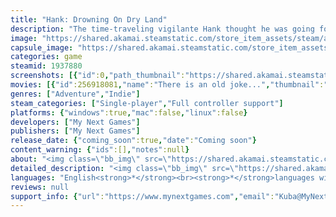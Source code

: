 ```yaml
---
title: "Hank: Drowning On Dry Land"
description: "The time-traveling vigilante Hank thought he was going for a nice drink, only to find himself poisoned! Paralyzed, he lies on the floor, drowning in a puddle of spilled beer. As his brain withers away, the hero embarks on a journey through his own subconscious."
image: "https://shared.akamai.steamstatic.com/store_item_assets/steam/apps/1937880/header.jpg?t=1730219647"
capsule_image: "https://shared.akamai.steamstatic.com/store_item_assets/steam/apps/1937880/capsule_231x87.jpg?t=1730219647"
categories: game
steamid: 1937880
screenshots: [{"id":0,"path_thumbnail":"https://shared.akamai.steamstatic.com/store_item_assets/steam/apps/1937880/ss_fe96a463acc9bc98451e7deae78803434f5c9d01.600x338.jpg?t=1730219647","path_full":"https://shared.akamai.steamstatic.com/store_item_assets/steam/apps/1937880/ss_fe96a463acc9bc98451e7deae78803434f5c9d01.1920x1080.jpg?t=1730219647"},{"id":1,"path_thumbnail":"https://shared.akamai.steamstatic.com/store_item_assets/steam/apps/1937880/ss_caccdbb9f432470af24e3a9de38a3f9a28abadd5.600x338.jpg?t=1730219647","path_full":"https://shared.akamai.steamstatic.com/store_item_assets/steam/apps/1937880/ss_caccdbb9f432470af24e3a9de38a3f9a28abadd5.1920x1080.jpg?t=1730219647"},{"id":2,"path_thumbnail":"https://shared.akamai.steamstatic.com/store_item_assets/steam/apps/1937880/ss_82a0b1d3ca65e9088c6354e3bc30115b63996be1.600x338.jpg?t=1730219647","path_full":"https://shared.akamai.steamstatic.com/store_item_assets/steam/apps/1937880/ss_82a0b1d3ca65e9088c6354e3bc30115b63996be1.1920x1080.jpg?t=1730219647"},{"id":3,"path_thumbnail":"https://shared.akamai.steamstatic.com/store_item_assets/steam/apps/1937880/ss_050ad616fe69aa059ee30e4a574b585ab01619fb.600x338.jpg?t=1730219647","path_full":"https://shared.akamai.steamstatic.com/store_item_assets/steam/apps/1937880/ss_050ad616fe69aa059ee30e4a574b585ab01619fb.1920x1080.jpg?t=1730219647"},{"id":4,"path_thumbnail":"https://shared.akamai.steamstatic.com/store_item_assets/steam/apps/1937880/ss_49da90c87fff3886b8e69c3b603aabac1aeb69c5.600x338.jpg?t=1730219647","path_full":"https://shared.akamai.steamstatic.com/store_item_assets/steam/apps/1937880/ss_49da90c87fff3886b8e69c3b603aabac1aeb69c5.1920x1080.jpg?t=1730219647"}]
movies: [{"id":256918081,"name":"There is an old joke...","thumbnail":"https://shared.akamai.steamstatic.com/store_item_assets/steam/apps/256918081/movie.293x165.jpg?t=1669487160","webm":{"480":"http://video.akamai.steamstatic.com/store_trailers/256918081/movie480_vp9.webm?t=1669487160","max":"http://video.akamai.steamstatic.com/store_trailers/256918081/movie_max_vp9.webm?t=1669487160"},"mp4":{"480":"http://video.akamai.steamstatic.com/store_trailers/256918081/movie480.mp4?t=1669487160","max":"http://video.akamai.steamstatic.com/store_trailers/256918081/movie_max.mp4?t=1669487160"},"highlight":true}]
genres: ["Adventure","Indie"]
steam_categories: ["Single-player","Full controller support"]
platforms: {"windows":true,"mac":false,"linux":false}
developers: ["My Next Games"]
publishers: ["My Next Games"]
release_date: {"coming_soon":true,"date":"Coming soon"}
content_warning: {"ids":[],"notes":null}
about: "<img class=\"bb_img\" src=\"https://shared.akamai.steamstatic.com/store_item_assets/steam/apps/1937880/extras/WishlistBanner.gif?t=1730219647\" /><br><br>The time-traveling vigilante Hank thought he was going for a nice drink, only to find himself poisoned! Paralyzed, he lies on the floor, drowning in a puddle of spilled beer. As his brain withers away, the hero embarks on a journey through his own subconscious. Will he find something there that can save him?<br><br><strong>Hank: Drowning On Dry Land</strong> is a narrative-driven game built around a number of unique time manipulation mechanics.<br><br><img class=\"bb_img\" src=\"https://shared.akamai.steamstatic.com/store_item_assets/steam/apps/1937880/extras/01.gif?t=1730219647\" /><br><img class=\"bb_img\" src=\"https://shared.akamai.steamstatic.com/store_item_assets/steam/apps/1937880/extras/02.gif?t=1730219647\" /><br><img class=\"bb_img\" src=\"https://shared.akamai.steamstatic.com/store_item_assets/steam/apps/1937880/extras/03.gif?t=1730219647\" /><br><br><br><br><img class=\"bb_img\" src=\"https://shared.akamai.steamstatic.com/store_item_assets/steam/apps/1937880/extras/Header_FromTheTeam.png?t=1730219647\" /><br><br>Some time ago we were lucky enough to get some funds from a government grant to work on a video game prototype. After a lot of work that initial prototype has turned into this. The game is free because It was made with money to support the arts. It's a small game that has allowed the team to explore so many ideas we never could have otherwise. It was made with a lot of heart and love that couldn't exist without this institution:<br><br><br><img class=\"bb_img\" src=\"https://shared.akamai.steamstatic.com/store_item_assets/steam/apps/1937880/extras/Hank_Co_Founded_By1__1_.png?t=1730219647\" />"
detailed_description: "<img class=\"bb_img\" src=\"https://shared.akamai.steamstatic.com/store_item_assets/steam/apps/1937880/extras/WishlistBanner.gif?t=1730219647\" /><br><br>The time-traveling vigilante Hank thought he was going for a nice drink, only to find himself poisoned! Paralyzed, he lies on the floor, drowning in a puddle of spilled beer. As his brain withers away, the hero embarks on a journey through his own subconscious. Will he find something there that can save him?<br><br><strong>Hank: Drowning On Dry Land</strong> is a narrative-driven game built around a number of unique time manipulation mechanics.<br><br><img class=\"bb_img\" src=\"https://shared.akamai.steamstatic.com/store_item_assets/steam/apps/1937880/extras/01.gif?t=1730219647\" /><br><img class=\"bb_img\" src=\"https://shared.akamai.steamstatic.com/store_item_assets/steam/apps/1937880/extras/02.gif?t=1730219647\" /><br><img class=\"bb_img\" src=\"https://shared.akamai.steamstatic.com/store_item_assets/steam/apps/1937880/extras/03.gif?t=1730219647\" /><br><br><br><br><img class=\"bb_img\" src=\"https://shared.akamai.steamstatic.com/store_item_assets/steam/apps/1937880/extras/Header_FromTheTeam.png?t=1730219647\" /><br><br>Some time ago we were lucky enough to get some funds from a government grant to work on a video game prototype. After a lot of work that initial prototype has turned into this. The game is free because It was made with money to support the arts. It's a small game that has allowed the team to explore so many ideas we never could have otherwise. It was made with a lot of heart and love that couldn't exist without this institution:<br><br><br><img class=\"bb_img\" src=\"https://shared.akamai.steamstatic.com/store_item_assets/steam/apps/1937880/extras/Hank_Co_Founded_By1__1_.png?t=1730219647\" />"
languages: "English<strong>*</strong><br><strong>*</strong>languages with full audio support"
reviews: null
support_info: {"url":"https://www.mynextgames.com","email":"Kuba@MyNextGames.com"}
---
```


